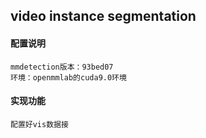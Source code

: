 ## video instance segmentation
#### 配置说明
    mmdetection版本：93bed07
    环境：openmmlab的cuda9.0环境
#### 实现功能
    配置好vis数据接
  